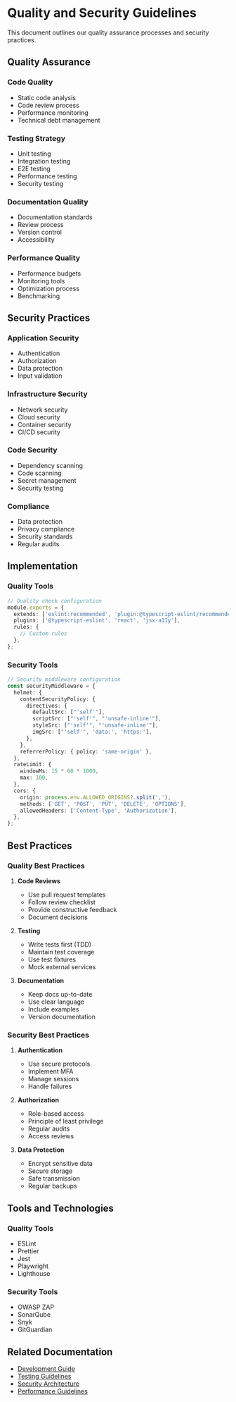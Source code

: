 # Quality and Security Guidelines

This document outlines our quality assurance processes and security practices.

## Quality Assurance

### Code Quality

- Static code analysis
- Code review process
- Performance monitoring
- Technical debt management

### Testing Strategy

- Unit testing
- Integration testing
- E2E testing
- Performance testing
- Security testing

### Documentation Quality

- Documentation standards
- Review process
- Version control
- Accessibility

### Performance Quality

- Performance budgets
- Monitoring tools
- Optimization process
- Benchmarking

## Security Practices

### Application Security

- Authentication
- Authorization
- Data protection
- Input validation

### Infrastructure Security

- Network security
- Cloud security
- Container security
- CI/CD security

### Code Security

- Dependency scanning
- Code scanning
- Secret management
- Security testing

### Compliance

- Data protection
- Privacy compliance
- Security standards
- Regular audits

## Implementation

### Quality Tools

```typescript
// Quality check configuration
module.exports = {
  extends: ['eslint:recommended', 'plugin:@typescript-eslint/recommended', 'plugin:react/recommended', 'plugin:jsx-a11y/recommended'],
  plugins: ['@typescript-eslint', 'react', 'jsx-a11y'],
  rules: {
    // Custom rules
  },
};
```

### Security Tools

```typescript
// Security middleware configuration
const securityMiddleware = {
  helmet: {
    contentSecurityPolicy: {
      directives: {
        defaultSrc: ["'self'"],
        scriptSrc: ["'self'", "'unsafe-inline'"],
        styleSrc: ["'self'", "'unsafe-inline'"],
        imgSrc: ["'self'", 'data:', 'https:'],
      },
    },
    referrerPolicy: { policy: 'same-origin' },
  },
  rateLimit: {
    windowMs: 15 * 60 * 1000,
    max: 100,
  },
  cors: {
    origin: process.env.ALLOWED_ORIGINS?.split(','),
    methods: ['GET', 'POST', 'PUT', 'DELETE', 'OPTIONS'],
    allowedHeaders: ['Content-Type', 'Authorization'],
  },
};
```

## Best Practices

### Quality Best Practices

1. **Code Reviews**

   - Use pull request templates
   - Follow review checklist
   - Provide constructive feedback
   - Document decisions

2. **Testing**

   - Write tests first (TDD)
   - Maintain test coverage
   - Use test fixtures
   - Mock external services

3. **Documentation**
   - Keep docs up-to-date
   - Use clear language
   - Include examples
   - Version documentation

### Security Best Practices

1. **Authentication**

   - Use secure protocols
   - Implement MFA
   - Manage sessions
   - Handle failures

2. **Authorization**

   - Role-based access
   - Principle of least privilege
   - Regular audits
   - Access reviews

3. **Data Protection**
   - Encrypt sensitive data
   - Secure storage
   - Safe transmission
   - Regular backups

## Tools and Technologies

### Quality Tools

- ESLint
- Prettier
- Jest
- Playwright
- Lighthouse

### Security Tools

- OWASP ZAP
- SonarQube
- Snyk
- GitGuardian

## Related Documentation

- [Development Guide](development.md)
- [Testing Guidelines](testing.md)
- [Security Architecture](./diagrams/system/security.md)
- [Performance Guidelines](./diagrams/system/performance.md)

